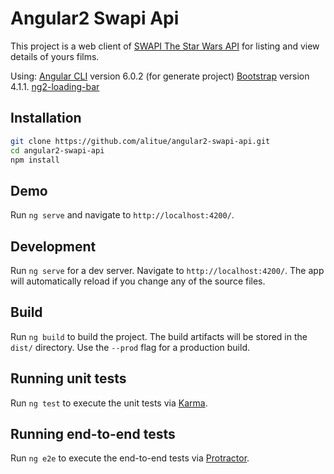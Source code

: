 # Angular2 Swapi Api

This project is a web client of [SWAPI The Star Wars API](https://swapi.co/) for listing and view details of yours films.

Using:
[Angular CLI](https://github.com/angular/angular-cli) version 6.0.2 (for generate project)
[Bootstrap](https://github.com/angular/angular-cli) version 4.1.1.
[ng2-loading-bar](https://github.com/aitboudad/ngx-loading-bar)

## Installation

```sh
git clone https://github.com/alitue/angular2-swapi-api.git
cd angular2-swapi-api
npm install
```

## Demo

Run `ng serve` and navigate to `http://localhost:4200/`.

## Development

Run `ng serve` for a dev server. Navigate to `http://localhost:4200/`. The app will automatically reload if you change any of the source files.

## Build

Run `ng build` to build the project. The build artifacts will be stored in the `dist/` directory. Use the `--prod` flag for a production build.

## Running unit tests

Run `ng test` to execute the unit tests via [Karma](https://karma-runner.github.io).

## Running end-to-end tests

Run `ng e2e` to execute the end-to-end tests via [Protractor](http://www.protractortest.org/).

